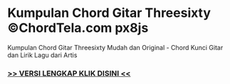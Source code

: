 
 # Kumpulan Chord Gitar Threesixty ©ChordTela.com px8js


Kumpulan Chord Gitar Threesixty Mudah dan Original - Chord Kunci Gitar dan Lirik Lagu dari Artis

###  <a href="https://shortlighzx.web.app?sq=Kumpulan Chord Gitar Threesixty ©ChordTela.com"> >> VERSI LENGKAP KLIK DISINI << </a>
